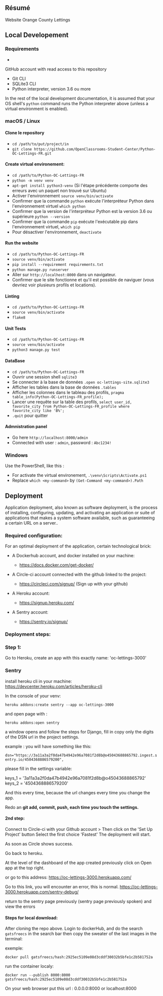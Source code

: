 ## Résumé

Website Orange County Lettings

## Local Developement 

### Requirements

- 
GitHub account with read access to this repository
- Git CLI
- SQLite3 CLI
- Python interpreter, version 3.6 ou more

In the rest of the local development documentation, it is assumed that your OS shell's `python` command runs the Python interpreter above (unless a virtual environment is enabled).

### macOS / Linux

#### Clone le repository

- `cd /path/to/put/project/in`
- `git clone https://github.com/OpenClassrooms-Student-Center/Python-OC-Lettings-FR.git`

#### Create virtual environement:

- `cd /path/to/Python-OC-Lettings-FR`
- `python -m venv venv`
- `apt-get install python3-venv` (Si l'étape précédente comporte des erreurs avec un paquet non trouvé sur Ubuntu)
- Activer l'environnement `source venv/bin/activate`
- Confirmer que la commande `python` exécute l'interpréteur Python dans l'environnement virtuel
`which python`
- Confirmer que la version de l'interpréteur Python est la version 3.6 ou supérieure `python --version`
- Confirmer que la commande `pip` exécute l'exécutable pip dans l'environnement virtuel, `which pip`
- Pour désactiver l'environnement, `deactivate`

#### Run the website

- `cd /path/to/Python-OC-Lettings-FR`
- `source venv/bin/activate`
- `pip install --requirement requirements.txt`
- `python manage.py runserver`
- Aller sur `http://localhost:8000` dans un navigateur.
- Confirmer que le site fonctionne et qu'il est possible de naviguer (vous devriez voir plusieurs profils et locations).

#### Linting

- `cd /path/to/Python-OC-Lettings-FR`
- `source venv/bin/activate`
- `flake8`

#### Unit Tests

- `cd /path/to/Python-OC-Lettings-FR`
- `source venv/bin/activate`
- `python3 manage.py test`

#### DataBase

- `cd /path/to/Python-OC-Lettings-FR`
- Ouvrir une session shell `sqlite3`
- Se connecter à la base de données `.open oc-lettings-site.sqlite3`
- Afficher les tables dans la base de données `.tables`
- Afficher les colonnes dans le tableau des profils, `pragma table_info(Python-OC-Lettings-FR_profile);`
- Lancer une requête sur la table des profils, `select user_id, favorite_city from
  Python-OC-Lettings-FR_profile where favorite_city like 'B%';`
- `.quit` pour quitter

#### Admnistration panel

- Go here `http://localhost:8000/admin`
- Connected with user : `admin`, password : `Abc1234!`

### Windows

Use the PowerShell, like this :

- For activate the virtual environement, `.\venv\Scripts\Activate.ps1` 
- Replace `which <my-command>` by `(Get-Command <my-command>).Path`

## Deployment
Application deployment, also known as software deployment, is the process of installing, configuring, updating, and activating an application or suite of applications that makes a system software available, such as guaranteeing a certain URL on a server..

### Required configuration:
For an optimal deployment of the application, certain technological brick:

- A Dockerhub account, and docker installed on your machine:
    - https://docs.docker.com/get-docker/
  
- A Circle-ci account connected with the github linked to the project:
    - https://circleci.com/signup/ (Sign up with your github)

- A Heroku account:
    - https://signup.heroku.com/

- A Sentry account:
    - https://sentry.io/signup/

### Deployment steps:
### Step 1:
Go to Heroku, create an app with this exactly name:
'oc-lettings-3000'

### Sentry
install heroku cli in your machine:
https://devcenter.heroku.com/articles/heroku-cli

In the console of your venv:
```cython
heroku addons:create sentry --app oc-lettings-3000
```
and open page with :
```cython
heroku addons:open sentry  
```
a window opens and follow the steps for Django,
fill in copy only the digits of the DSN url in the project settings.

example :
you will have something like this:

```dsn="https://3a11a3a2f0da47b4942e96a7081f2d8b@o45043688865792.ingest.sentry.io/4504368886579200",```


please fill in the settings variable:

keys_1 = '3a11a3a2f0da47b4942e96a7081f2d8b@o45043688865792'
keys_2 = '4504368886579200'


And this every time, because the url changes every time you change the app.

Redo an **git add, commit, push, each time you touch the settings.**


#### 2nd step:
Connect to Circle-ci with your Github account >
Then click on the 'Set Up Project' button
Select the first choice 'Fastest'
The deployment will start.

As soon as Circle shows success.

Go back to heroku.

At the level of the dashboard of the app created previously
click on Open app at the top right.

or go to this address:
https://oc-lettings-3000.herokuapp.com/

Go to this link, you will encounter an error, this is normal.
https://oc-lettings-3000.herokuapp.com/sentry-debug/

return to the sentry page previously (sentry page previously spoken) and view the errors

#### Steps for local download:

After cloning the repo above.
Login to dockerHub, and do the search
``
gatsfreecs
``
in the search bar then copy the sweater of the last images in the terminal:

exemple:
```cython
docker pull gatsfreecs/hash:2925ec5109e08d3cddf30032b5bfe1c2b581752a
```

run the container localy:
 
```cython
docker run --publish 8000:8000 gatsfreecs/hash:2925ec5109e08d3cddf30032b5bfe1c2b581752a
```
On your web browser put this url : 0.0.0.0:8000 or localhost:8000





